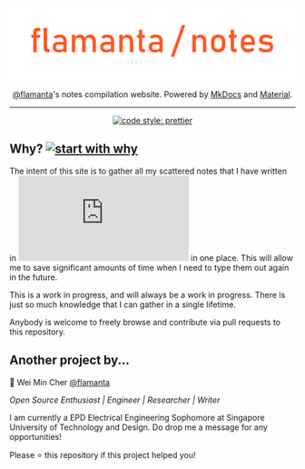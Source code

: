 &nbsp;

<p align="center">
  <a href="https://flamanta.github.io/notes/">
    <img src="https://raw.githubusercontent.com/flamanta/notes/master/images/flamanta-notes.png" alt="flamanta-notes" />
  </a>
</p>

<p align="center"> <a href="https://github.com/flamanta" alt=""/>@flamanta</a>'s notes compilation website. Powered by <a href=https://www.mkdocs.org>MkDocs</a> and <a href=https://squidfunk.github.io/mkdocs-material/> Material</a>.</p>

<hr>
<p align="center">
 <a href="https://github.com/prettier/prettier">
        <img src="https://img.shields.io/badge/code_style-prettier-ff69b4.svg" alt="code style: prettier" />
    </a>
</p>

## Why? [![start with why](https://img.shields.io/badge/start%20with-why%3F-brightgreen.svg?style=flat)](http://www.ted.com/talks/simon_sinek_how_great_leaders_inspire_action)

The intent of this site is to gather all my scattered notes that I have written in ![equation](https://latex.codecogs.com/gif.latex?%5CLaTeX) in one place. This will allow me to save significant amounts of time when I need to type them out again in the future.

This is a work in progress, and will always be a work in progress. There is just so much knowledge that I can gather in a single lifetime.

Anybody is welcome to freely browse and contribute via pull requests to this repository.

## Another project by...

👤 Wei Min Cher [@flamanta](https://github.com/flamanta)

_Open Source Enthusiast | Engineer | Researcher | Writer_

I am currently a EPD Electrical Engineering Sophomore at Singapore University of Technology and Design. Do drop me a message for any opportunities!

Please ⭐️ this repository if this project helped you!
